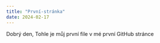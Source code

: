 ```yaml
---
title: "První-stránka"
date: 2024-02-17
---
```

Dobrý den, 
Tohle je můj první file v mé první GitHub stránce
